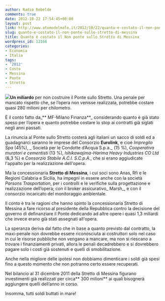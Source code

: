 ```yaml
---
author: Radio Rebelde
comments: true
date: 2012-10-22 17:54:45+00:00
layout: post
link: http://www.atomodelmale.it/2012/10/22/quanto-e-costato-il-non-ponte-sullo-stretto-di-messina/
slug: quanto-e-costato-il-non-ponte-sullo-stretto-di-messina
title: Quanto è costato il Non ponte sullo Stretto di Messina
wordpress_id: 12166
categories:
- Economia
- Italia
tags:
- '2012'
- Costo
- Messina
- Ponte
- Stretto
---
```


![](http://www.atomodelmale.it/wp-content/uploads/2012/10/pontesullostretto-300x185.jpg)**Un miliardo** per non costruire il Ponte sullo Stretto. Una penale per mancato rispetto che, se l’opera non venisse realizzata, potrebbe costare quasi 280 milioni per chilometro.

È il conto fatto da_** MF-Milano Finanza**_ considerando quanto è già stato speso per l’opera e quanto potrebbe costare lo stop ai contratti già siglati negli anni passati.

La rinuncia al Ponte sullo Stretto costerà agli italiani un sacco di soldi ed a guadagnarci saranno le imprese del Consorzio **Eurolink**, e cioè _Impregilo Spa_ (45%), _ Società per le Condotte d’Acqua S.p.a._ (15 %), _Cooperativa muratori e cementisti_ (13 %), _Ishikawajima-Harima Heavy Industries CO Ltd_ (&,3 %) e _Consorzio Stabile A.C.I. S.C.p.A_., che si erano aggiudicate l'appalto per la realizzazione dell'opera.

Ma la concessionaria **Stretto di Messina**, i cui soci sono Anas, Rfi e le Regioni Calabria e Sicilia, ha impegni in essere anche con la società _Parsons Trasportation_, per i controlli e le verifiche sulla progettazione e realizzazione dell’opera; con il broker assicurativo_ Marsh_, e con il consorzio incaricato del monitoraggio ambientale.



Il conto è tra le ragioni che hanno spinto la concessionaria Stretto di Messina a fare ricorso al presidente della Repubblica contro la decisione del governo di definanziare il Ponte dedicando ad altre opere i quasi 1,3 miliardi che invece erano già stati assegnati all'opera.

La speranza deriva dal fatto che in base a quanto previsto dal contratto, la maxi-penale non dovrebbe essere riconosciuta ai costruttori solo nel caso in cui le risorse pubbliche non vengano a mancare, ma non si riescano a trovare i finanziamenti privati, allora le penali decadrebbero e si dovrebbero pagare solo i costi già sostenuti e quelli di smobilitazione.

Anche nella migliore delle ipotesi non dobbiamo dimenticare i soldi già spesi fino a questo momento che non potranno certo essere recuperati.

Nel bilancio al 31 dicembre 2011 della Stretto di Messina figurano investimenti già realizzati per circa** 300 milioni** ai quali bisognerà aggiungere quelli dell’anno in corso.

Insomma, tutti soldi buttati in mare!
